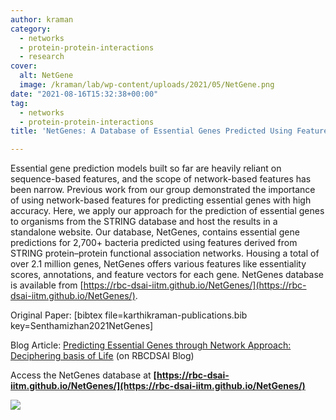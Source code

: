 ```yaml
---
author: kraman
category:
  - networks
  - protein-protein-interactions
  - research
cover:
  alt: NetGene
  image: /kraman/lab/wp-content/uploads/2021/05/NetGene.png
date: "2021-08-16T15:32:38+00:00"
tag:
  - networks
  - protein-protein-interactions
title: 'NetGenes: A Database of Essential Genes Predicted Using Features From Interaction Networks'

---
```

Essential gene prediction models built so far are heavily reliant on sequence-based features, and the scope of network-based features has been narrow. Previous work from our group demonstrated the importance of using network-based features for predicting essential genes with high accuracy. Here, we apply our approach for the prediction of essential genes to organisms from the STRING database and host the results in a standalone website. Our database, NetGenes, contains essential gene predictions for 2,700+ bacteria predicted using features derived from STRING protein–protein functional association networks. Housing a total of over 2.1 million genes, NetGenes offers various features like essentiality scores, annotations, and feature vectors for each gene. NetGenes database is available from [https://rbc-dsai-iitm.github.io/NetGenes/](https://rbc-dsai-iitm.github.io/NetGenes/).

Original Paper: \[bibtex file=karthikraman-publications.bib key=Senthamizhan2021NetGenes\]

Blog Article: [Predicting Essential Genes through Network Approach: Deciphering basis of Life](https://rbcdsai.iitm.ac.in/blogs/predicting-genes-through-network-approach/) (on RBCDSAI Blog)

Access the NetGenes database at **[https://rbc-dsai-iitm.github.io/NetGenes/](https://rbc-dsai-iitm.github.io/NetGenes/)**

![](/kraman/lab/wp-content/uploads/2021/05/NetGene-730x1024.png)
